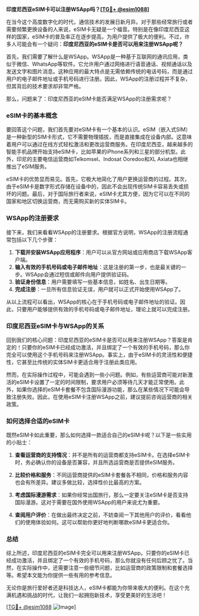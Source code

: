 **印度尼西亚eSIM卡可以注册WSApp吗？[[TG💪+ @esim1088](https://t.me/s/esim1088)]**

在当今这个高度数字化的时代，通信技术的发展日新月异。对于那些经常旅行或者需要频繁更换设备的人来说，eSIM卡无疑是一个福音。特别是在像印度尼西亚这样的国家，eSIM卡的普及率正在逐步提高，为用户提供了极大的便利。不过，许多人可能会有一个疑问：**印度尼西亚的eSIM卡是否可以用来注册WSApp呢？**

首先，我们需要了解什么是WSApp。WSApp是一种基于互联网的通讯应用，类似于微信、WhatsApp等软件。它允许用户通过网络进行语音通话、视频通话以及发送文字和图片消息。这种应用的最大特点是无需依赖传统的电话号码，而是通过用户的电子邮件地址或手机号码进行注册。因此，WSApp的注册过程并不复杂，但其背后的技术要求却非常严格。

那么，问题来了：印度尼西亚的eSIM卡能否满足WSApp的注册需求呢？

### eSIM卡的基本概念

要回答这个问题，我们首先要对eSIM卡有一个基本的认识。eSIM（嵌入式SIM）是一种新型的SIM卡形式，它不需要物理插拔，而是直接集成在设备内部。这意味着用户可以通过在线方式轻松激活和更改运营商服务。在印度尼西亚，越来越多的智能手机品牌开始支持eSIM卡，比如苹果的iPhone系列和三星的部分机型。此外，印尼的主要电信运营商如Telkomsel、Indosat Ooredoo和XL Axiata也相继推出了eSIM服务。

eSIM卡的优势显而易见。首先，它极大地简化了用户更换运营商的过程。其次，由于eSIM卡是数字形式存储在设备中的，因此不会出现传统SIM卡容易丢失或损坏的问题。最后，对于国际旅行者来说，eSIM卡尤其方便，因为它可以在不同的国家和地区切换运营商，而无需购买新的实体SIM卡。

### WSApp的注册要求

接下来，我们来看看WSApp的注册要求。根据官方说明，WSApp的注册流程通常包括以下几个步骤：

1. **下载并安装WSApp应用程序**：用户可以从官方网站或应用商店下载WSApp客户端。
2. **输入有效的手机号码或电子邮件地址**：这是注册的第一步，也是最关键的一步。WSApp会通过短信或邮件向用户提供验证码。
3. **验证身份信息**：用户需要填写一些基本信息，如姓名、出生日期等。
4. **完成注册**：一旦所有信息验证无误，用户就可以正式开始使用WSApp了。

从以上流程可以看出，WSApp的核心在于手机号码或电子邮件地址的验证。因此，只要用户能够提供有效的手机号码或电子邮件地址，理论上就可以完成注册。

### 印度尼西亚eSIM卡与WSApp的关系

回到我们的核心问题：印度尼西亚的eSIM卡是否可以用来注册WSApp？答案是肯定的！只要你的eSIM卡已经成功激活，并且绑定了一个有效的手机号码，那么你完全可以使用这个手机号码来注册WSApp。事实上，由于eSIM卡的灵活性和便捷性，它甚至比传统的实体SIM卡更适合用于注册此类应用。

然而，在实际操作过程中，可能会遇到一些小问题。例如，有些运营商可能对新激活的eSIM卡设置了一定的时间限制，要求用户必须等待几天才能正常使用。此外，如果你选择的eSIM卡套餐不包含国际漫游功能，那么在某些情况下可能会导致注册失败。因此，在使用eSIM卡注册WSApp之前，建议提前咨询运营商的相关政策。

### 如何选择合适的eSIM卡

既然eSIM卡如此重要，那么如何选择一款适合自己的eSIM卡呢？以下是一些实用的小贴士：

1. **查看运营商的支持情况**：并不是所有的运营商都支持eSIM卡。在选择eSIM卡时，务必确认你的设备是否兼容，并且所选运营商是否提供eSIM服务。
   
2. **比较价格和服务**：不同运营商提供的eSIM卡套餐各不相同，价格和服务内容也会有所差异。建议多做比较，选择性价比最高的方案。

3. **考虑国际漫游需求**：如果你经常出国旅行，那么一定要关注eSIM卡是否支持国际漫游。这对于需要在国外使用WSApp的用户来说尤为重要。

4. **查阅用户评价**：在做出最终决定之前，不妨查阅一下其他用户的评价，看看他们的使用体验如何。这可以帮助你更好地判断哪款eSIM卡更适合你。

### 总结

综上所述，印度尼西亚的eSIM卡完全可以用来注册WSApp。只要你的eSIM卡已经成功激活，并且绑定了一个有效的手机号码，那么你就没有任何后顾之忧了。当然，在实际操作中，还需要注意一些细节问题，比如运营商的政策限制和套餐选择等。希望本文能为你提供一些有用的参考信息。

无论你是旅行爱好者还是科技达人，eSIM卡都能为你带来极大的便利。在这个充满机遇和挑战的时代，让我们一起拥抱新技术，享受更美好的生活吧！

[[TG💪+ @esim1088](https://t.me/s/esim1088) ![Image](https://i.postimg.cc/4NQfJmqS/Snipaste-2025-05-13-00-14-12.png)]